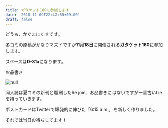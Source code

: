 ```yaml
---
title: ガタケット160に参加します
date: '2018-11-09T22:47:55+09:00'
draft: false
---
```

どうも、かぐまにくすです。

冬コミの原稿がかなりマズイですが**11月18日**に開催される**ガタケット160**に参加します。

スペースは**D-31a**になります。

お品書き

![null](/images/uploads/列１６０.jpg)

同人誌は夏コミの新刊と増刷したRe join、お品書きにはないですが一番古いLieを持っていきます。

ポストカードはTwitterで爆発的に伸びた「6:15 a.m.」を新しく作りました。

それでは当日お待ちしてます！
